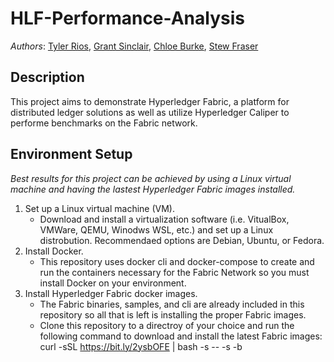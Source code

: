 # HLF-Performance-Analysis

_Authors_: [Tyler Rios](https://github.com/rios240), [Grant Sinclair](https://github.com/Grant-Sinclair), [Chloe Burke](https://github.com/cburke10), [Stew Fraser](https://github.com/i0a0i)

## Description
This project aims to demonstrate Hyperledger Fabric, a platform for distributed ledger solutions as well as utilize Hyperledger Caliper to performe benchmarks on the Fabric network.

## Environment Setup

_Best results for this project can be achieved by using a Linux virtual machine and having the lastest Hyperledger Fabric images installed._

1. Set up a Linux virtual machine (VM).
    - Download and install a virtualization software (i.e. VitualBox, VMWare, QEMU, Winodws WSL, etc.) and set up a Linux distrobution. Recommendaed options are Debian,        Ubuntu, or Fedora.
2. Install Docker.
    - This repository uses docker cli and docker-compose to create and run the containers necessary for the Fabric Network so you must install Docker on your                   environment.
3. Install Hyperledger Fabric docker images.
    - The Fabric binaries, samples, and cli are already included in this repository so all that is left is installing the proper Fabric images.
    - Clone this repository to a directroy of your choice and run the following command to download and install the latest Fabric images: curl -sSL                             https://bit.ly/2ysbOFE | bash -s -- -s -b
